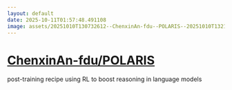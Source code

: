 ```yaml
---
layout: default
date: 2025-10-11T01:57:48.491108
image: assets/20251010T130732612--ChenxinAn-fdu--POLARIS--20251010T132150439--cropped.png
---
```


# [ChenxinAn-fdu/POLARIS](https://github.com/ChenxinAn-fdu/POLARIS)

post-training recipe using RL to boost reasoning in language models
